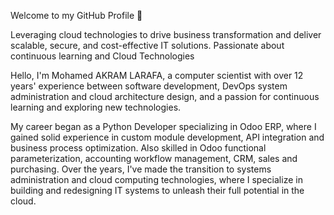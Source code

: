 Welcome to my GitHub Profile 👋


Leveraging cloud technologies to drive business transformation and deliver scalable, secure, and cost-effective IT solutions. Passionate about continuous learning and Cloud Technologies

Hello, I'm Mohamed AKRAM LARAFA, a computer scientist with over 12 years' experience between software development, DevOps system administration and cloud architecture design, and a passion for continuous learning and exploring new technologies.

My career began as a Python Developer specializing in Odoo ERP, where I gained solid experience in custom module development, API integration and business process optimization. Also skilled in Odoo functional parameterization, accounting workflow management, CRM, sales and purchasing. Over the years, I've made the transition to systems administration and cloud computing technologies, where I specialize in building and redesigning IT systems to unleash their full potential in the cloud.
<!--
**larafaakram/larafaakram** is a ✨ _special_ ✨ repository because its `README.md` (this file) appears on your GitHub profile.

Here are some ideas to get you started:

- 🔭 I’m currently working on ...
- 🌱 I’m currently learning ...
- 👯 I’m looking to collaborate on ...
- 🤔 I’m looking for help with ...
- 💬 Ask me about ...
- 📫 How to reach me: ...
- 😄 Pronouns: ...
- ⚡ Fun fact: ...
-->
